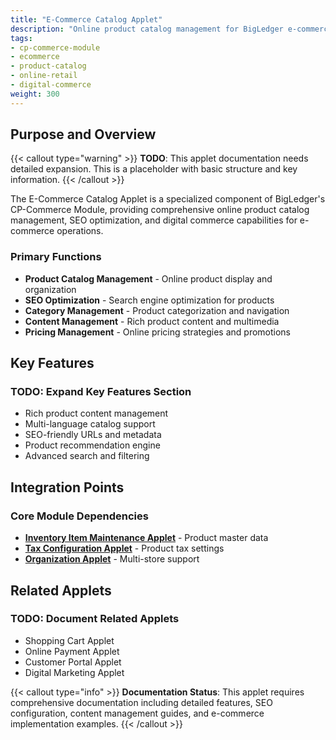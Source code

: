 ```yaml
---
title: "E-Commerce Catalog Applet"
description: "Online product catalog management for BigLedger e-commerce operations"
tags:
- cp-commerce-module
- ecommerce
- product-catalog
- online-retail
- digital-commerce
weight: 300
---
```


## Purpose and Overview

{{< callout type="warning" >}}
**TODO**: This applet documentation needs detailed expansion. This is a placeholder with basic structure and key information.
{{< /callout >}}

The E-Commerce Catalog Applet is a specialized component of BigLedger's CP-Commerce Module, providing comprehensive online product catalog management, SEO optimization, and digital commerce capabilities for e-commerce operations.

### Primary Functions
- **Product Catalog Management** - Online product display and organization
- **SEO Optimization** - Search engine optimization for products
- **Category Management** - Product categorization and navigation
- **Content Management** - Rich product content and multimedia
- **Pricing Management** - Online pricing strategies and promotions

## Key Features

### TODO: Expand Key Features Section
- Rich product content management
- Multi-language catalog support
- SEO-friendly URLs and metadata
- Product recommendation engine
- Advanced search and filtering

## Integration Points

### Core Module Dependencies
- **[Inventory Item Maintenance Applet](/applets/inv-item-maintenance-applet/)** - Product master data
- **[Tax Configuration Applet](/applets/tax-configuration-applet/)** - Product tax settings
- **[Organization Applet](/applets/organization-applet/)** - Multi-store support

## Related Applets

### TODO: Document Related Applets
- Shopping Cart Applet
- Online Payment Applet
- Customer Portal Applet
- Digital Marketing Applet

{{< callout type="info" >}}
**Documentation Status**: This applet requires comprehensive documentation including detailed features, SEO configuration, content management guides, and e-commerce implementation examples.
{{< /callout >}}